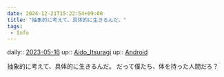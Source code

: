 ```yaml
---
date: 2024-12-21T15:22:54+09:00
title: "抽象的に考えて、具体的に生きるんだ。"
tags:
 - Info
---
```


daily:: [2023-05-16](/Daily_Note/2023-05-16.md)
up:: [Aido_Itsuragi](Bar/Novel/Nacaria/Aido_Itsuragi.md)
up:: [Android](Bar/Novel/Topics/Android.md)

抽象的に考えて、具体的に生きるんだ。
だって僕たち、体を持った人間だろ？